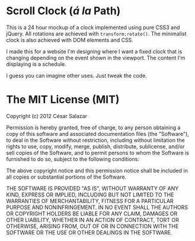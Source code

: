 # Scroll Clock (*á la* Path)

This is a 24 hour mockup of a clock implemented using pure CSS3 and jQuery. All rotations are achieved with `transform:rotate()`. The minimalist clock is also achieved with DOM elements and CSS. 

I made this for a website I'm designing where I want a fixed clock that is changing depending on the event shown in the viewport. The content I'm displaying is a schedule.

I guess you can imagine other uses. Just tweak the code.
 
# The MIT License (MIT)

Copyright (c) 2012 César Salazar

Permission is hereby granted, free of charge, to any person obtaining a copy of this software and associated documentation files (the "Software"), to deal in the Software without restriction, including without limitation the rights to use, copy, modify, merge, publish, distribute, sublicense, and/or sell copies of the Software, and to permit persons to whom the Software is furnished to do so, subject to the following conditions:

The above copyright notice and this permission notice shall be included in all copies or substantial portions of the Software.

THE SOFTWARE IS PROVIDED "AS IS", WITHOUT WARRANTY OF ANY KIND, EXPRESS OR IMPLIED, INCLUDING BUT NOT LIMITED TO THE WARRANTIES OF MERCHANTABILITY, FITNESS FOR A PARTICULAR PURPOSE AND NONINFRINGEMENT. IN NO EVENT SHALL THE AUTHORS OR COPYRIGHT HOLDERS BE LIABLE FOR ANY CLAIM, DAMAGES OR OTHER LIABILITY, WHETHER IN AN ACTION OF CONTRACT, TORT OR OTHERWISE, ARISING FROM, OUT OF OR IN CONNECTION WITH THE SOFTWARE OR THE USE OR OTHER DEALINGS IN THE SOFTWARE.